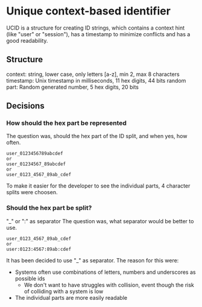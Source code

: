# Unique context-based identifier

UCID is a structure for creating ID strings, which contains a context hint (like "user" or "session"),
has a timestamp to minimize conflicts and has a good readability.

## Structure

context: string, lower case, only letters [a-z], min 2, max 8 characters
timestamp: Unix timestamp in milliseconds, 11 hex digits, 44 bits
random part: Random generated number, 5 hex digits, 20 bits

## Decisions

### How should the hex part be represented

The question was, should the hex part of the ID split, and when yes, how often.

    user_0123456789abcdef
    or
    user_01234567_89abcdef
    or
    user_0123_4567_89ab_cdef

To make it easier for the developer to see the individual parts, 4 character splits were choosen.

### Should the hex part be split?

"_" or ":" as separator
The question was, what separator would be better to use.

    user_0123_4567_89ab_cdef
    or
    user:0123:4567:89ab:cdef

It has been decided to use "_" as separator. The reason for this were:

- Systems often use combinations of letters, numbers and underscores as possible ids
  - We don't want to have struggles with collision, event though the risk of colliding with a system is low 
- The individual parts are more easily readable

